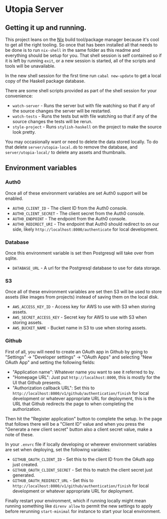 # Utopia Server

## Getting it up and running.

This project leans on the [Nix](https://nixos.org/nix/) build tool/package manager because it's cool to get all the right tooling.
So once that has been installed all that needs to be done is to run `nix-shell` in the same folder as this readme and everything should be setup for you.
That shell session is self contained so if it is left by running `exit`, or a new session is started, all of the scripts and tools will be unavailable.

In the new shell session for the first time run `cabal new-update` to get a local copy of the Haskell package database.

There are some shell scripts provided as part of the shell session for your convenience:

- `watch-server` - Runs the server but with file watching so that if any of the source changes the server will be restarted.
- `watch-tests` - Runs the tests but with file watching so that if any of the source changes the tests will be rerun.
- `style-project` - Runs `stylish-haskell` on the project to make the source look pretty.

You may occasionally want or need to delete the data stored locally. To do that delete `server/utopia-local.db` to remove the database, and `server/utopia-local/` to delete any assets and thumbnails.

## Environment variables

### Auth0

Once all of these environment variables are set Auth0 support will be enabled.

- `AUTH0_CLIENT_ID` - The client ID from the Auth0 console.
- `AUTH0_CLIENT_SECRET` - The client secret from the Auth0 console.
- `AUTH0_ENDPOINT` - The endpoint from the Auth0 console.
- `AUTH0_REDIRECT_URI` - The endpoint that Auth0 should redirect to on our side, likely `http://localhost:8000/authenticate` for local development.

### Database

Once this environment variable is set then Postgresql will take over from sqlite.

- `DATABASE_URL` - A url for the Postgresql database to use for data storage.

### S3

Once all of these environment variables are set then S3 will be used to store assets (like images from projects) instead of saving them on the local disk.

- `AWS_ACCESS_KEY_ID` - Access key for AWS to use with S3 when storing assets.
- `AWS_SECRET_ACCESS_KEY` - Secret key for AWS to use with S3 when storing assets.
- `AWS_BUCKET_NAME` - Bucket name in S3 to use when storing assets.

### Github

First of all, you will need to create an OAuth app in Github by going to "Settings" -> "Developer settings" -> "OAuth Apps" and selecting "New OAuth App" and setting the following fields:

- "Application name": Whatever name you want to see it referred to by.
- "Homepage URL": Just put `http://localhost:8000`, this is mostly for the UI that Github presents.
- "Authorization callback URL": Set this to `http://localhost:8000/v1/github/authentication/finish` for local development or whatever appropriate URL for deployment, this is the URL that Github redirects the page to when completing the authorization.

Then hit the "Register application" button to complete the setup. In the page that follows there will be a "Client ID" value and when you press the "Generate a new client secret" button also a client secret value,
make a note of these.

In your `.envrc` file if locally developing or wherever environment variables are set when deploying, set the following variables:

- `GITHUB_OAUTH_CLIENT_ID` - Set this to the client ID from the OAuth app just created.
- `GITHUB_OAUTH_CLIENT_SECRET` - Set this to match the client secret just generated.
- `GITHUB_OAUTH_REDIRECT_URL` - Set this to `http://localhost:8000/v1/github/authentication/finish` for local development or whatever appropriate URL for deployment.

Finally restart your environment, which if running locally might mean running something like `direnv allow` to permit the new settings to apply before rerunning `start-minimal` for instance to start your local environment.


